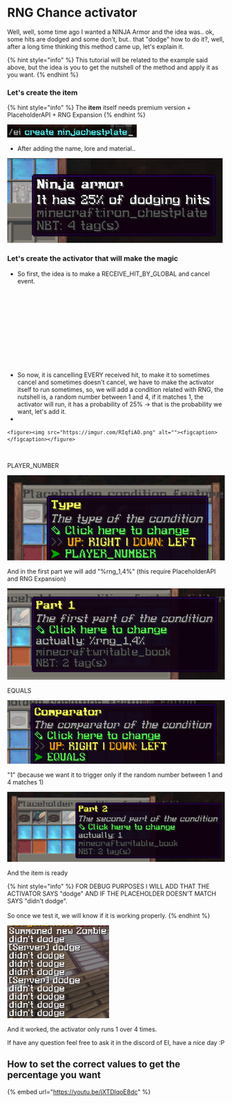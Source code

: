 # RNG Chance activator

Well, well, some time ago I wanted a NINJA Armor and the idea was.. ok, some hits are dodged and some don't, but.. that "dodge" how to do it?, well, after a long time thinking this method came up, let's explain it.

{% hint style="info" %}
This tutorial will be related to the example said above, but the idea is you to get the nutshell of the method and apply it as you want.
{% endhint %}

### Let's create the item

{% hint style="info" %}
The **item** itself needs premium version + PlaceholderAPI + RNG Expansion
{% endhint %}

![](<../../../.gitbook/assets/image (204).png>)

* After adding the name, lore and material..

![](<../../../.gitbook/assets/image (237).png>)

### Let's create the activator that will make the magic

* So first, the idea is to make a RECEIVE\_HIT\_BY\_GLOBAL and cancel event.

<figure><img src="https://imgur.com/yWpuDSL.png" alt=""><figcaption></figcaption></figure>

<figure><img src="https://imgur.com/QJ9rwav.png" alt=""><figcaption></figcaption></figure>

<figure><img src="https://imgur.com/tpgPdsS.png" alt=""><figcaption></figcaption></figure>

<figure><img src="https://imgur.com/yI878ll.png" alt=""><figcaption></figcaption></figure>

<figure><img src="https://imgur.com/4wtKxti.png" alt=""><figcaption></figcaption></figure>

<figure><img src="https://imgur.com/Bw6ZCZo.png" alt=""><figcaption></figcaption></figure>

* So now, it is cancelling EVERY received hit, to make it to sometimes cancel and sometimes doesn't cancel, we have to make the activator itself to run sometimes, so, we will add a condition related with RNG, the nutshell is, a random number between 1 and 4, if it matches 1, the activator will run, it has a probability of 25% -> that is the probability we want, let's add it.
*

    <figure><img src="https://imgur.com/RIqfiAO.png" alt=""><figcaption></figcaption></figure>

<figure><img src="https://imgur.com/6q81HPL.png" alt=""><figcaption></figcaption></figure>

PLAYER\_NUMBER

![](<../../../.gitbook/assets/image (178).png>)

And in the first part we will add "%rng\_1,4%" (this require PlaceholderAPI and RNG Expansion)

![](<../../../.gitbook/assets/image (111).png>)

EQUALS

![](<../../../.gitbook/assets/image (175).png>)

"1" (because we want it to trigger only if the random number between 1 and 4 matches 1)

![](<../../../.gitbook/assets/image (224).png>)

And the item is ready

{% hint style="info" %}
FOR DEBUG PURPOSES I WILL ADD THAT THE ACTIVATOR SAYS "dodge" AND IF THE PLACEHOLDER DOESN'T MATCH SAYS "didn't dodge".\
\
So once we test it, we will know if it is working properly.
{% endhint %}

![](<../../../.gitbook/assets/image (378).png>)

And it worked, the activator only runs 1 over 4 times.

If have any question feel free to ask it in the discord of EI, have a nice day :P

## How to set the correct values to get the percentage you want

{% embed url="https://youtu.be/jXTDlqoE8dc" %}

